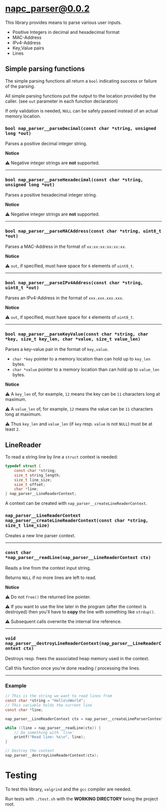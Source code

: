 # napc_parser@0.0.2

This library provides means to parse various user inputs.

- Positive Integers in decimal and hexadecimal format
- MAC-Address
- IPv4-Address
- Key,Value pairs
- Lines 

## Simple parsing functions

The simple parsing functions all return a `bool` indicating success or failure of the parsing.

All simple parsing functions put the output to the location provided by the caller. (see `out` parameter in each function declaration)

If only validation is needed, `NULL` can be safely passed instead of an actual memory location.

### `bool nap_parser__parseDecimal(const char *string, unsigned long *out)`

Parses a positive decimal integer string.

**Notice**

⚠️  Negative integer strings are **not** supported.


---

### `bool nap_parser__parseHexadecimal(const char *string, unsigned long *out)`

Parses a positive hexadecimal integer string.

**Notice**

⚠️  Negative integer strings are **not** supported.

---

### `bool nap_parser__parseMACAddress(const char *string, uint8_t *out)`

Parses a MAC-Address in the format of `xx:xx:xx:xx:xx:xx`.

**Notice**

⚠️  `out`, if specified, must have space for `6` elements of `uint8_t`.

---

### `bool nap_parser__parseIPv4Address(const char *string, uint8_t *out)`

Parses an IPv4-Address in the format of `xxx.xxx.xxx.xxx`.

**Notice**

⚠️  `out`, if specified, must have space for `4` elements of `uint8_t`.

---

### `bool nap_parser__parseKeyValue(const char *string, char *key, size_t key_len, char *value, size_t value_len)`

Parses a key-value pair in the format of `key,value`.

- `char *key` pointer to a memory location than can hold up to `key_len` bytes.
- `char *value` pointer to a memory location than can hold up to `value_len` bytes.

**Notice**

⚠️  A `key_len` of, for example, `12` means the key can be `11` characters long at maximum.

⚠️  A `value_len` of, for example, `12` means the value can be `11` characters long at maximum.

⚠️ Thus `key_len` and `value_len` (if `key` resp. `value` is not `NULL`) must be at least `2`.

## LineReader

To read a string line by line a `struct` context is needed:

```c
typedef struct {
	const char *string;
	size_t string_length;
	size_t line_size;
	size_t offset;
	char *line;
} nap_parser__LineReaderContext;
```

A context can be created with `nap_parser__createLineReaderContext`.

### `nap_parser__LineReaderContext nap_parser__createLineReaderContext(const char *string, size_t line_size)`

Creates a new line parser context. 

---

### `const char *nap_parser__readLine(nap_parser__LineReaderContext ctx)`

Reads a line from the context input string.

Returns `NULL` if no more lines are left to read.

**Notice**

⚠️  Do not `free()` the returned line pointer. 

⚠️  If you want to use the line later in the program (after the context is destroyed) then you'll have to **copy** the line with something like `strdup()`.

⚠️  Subsequent calls overwrite the internal line reference.

---

### `void nap_parser__destroyLineReaderContext(nap_parser__LineReaderContext ctx)`

Destroys resp. frees the associated heap memory used in the context.

Call this function once you're done reading / processing the lines.

---

### Example 

```c
// This is the string we want to read lines from
const char *string = "Hello\nWorld";
// This variable holds the current line
const char *line;

nap_parser__LineReaderContext ctx = nap_parser__createLineParserContext(string, 128);

while ((line = nap_parser__readLine(ctx)) {
	// Do something with `line`
	printf("Read line: %s\n", line);
}

// Destroy the context
nap_parser__destroyLineReaderContext(ctx);
```

# Testing

To test this library, `valgrind` and the `gcc` compiler are needed.

Run tests with `./test.sh` with the **WORKING DIRECTORY** being the project root.
